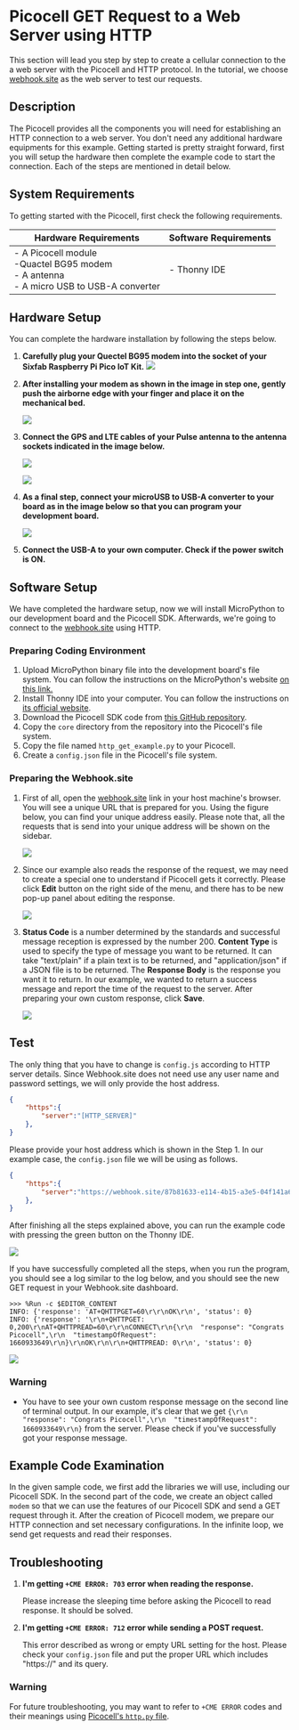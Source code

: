 # Picocell GET Request to a Web Server using HTTP

This section will lead you step by step to create a cellular connection to the a web server with the Picocell and HTTP protocol. In the tutorial, we choose [webhook.site](https://webhook.site) as the web server to test our requests.

## Description

The Picocell provides all the components you will need for establishing an HTTP connection to a web server. You don't need any additional hardware equipments for this example. Getting started is pretty straight forward, first you will setup the hardware then complete the example code to start the connection. Each of the steps are mentioned in detail below.

## System Requirements

To getting started with the Picocell, first check the following requirements.

| Hardware Requirements                                        | Software Requirements |
| ------------------------------------------------------------ | --------------------- |
| - A Picocell module<br />-Quactel BG95 modem<br />- A antenna<br />- A micro USB to USB-A converter | - Thonny IDE          |

## Hardware Setup

You can complete the hardware installation by following the steps below.

1. **Carefully plug your Quectel BG95 modem into the socket of your Sixfab Raspberry Pi Pico IoT Kit.**
   ![](assets/hw_step_1.png)

2. **After installing your modem as shown in the image in step one, gently push the airborne edge with your finger and place it on the mechanical bed.**

   ![](assets/hw_step_2.png)

3. **Connect the GPS and LTE cables of your Pulse antenna to the antenna sockets indicated in the image below.**

   ![](assets/hw_step_3.png)

   ![](assets/hw_step_4.png)

4. **As a final step, connect your microUSB to USB-A converter to your board as in the image below so that you can program your development board.**

   ![](assets/hw_step_5.png)

5. **Connect the USB-A to your own computer. Check if the power switch is ON.**

## Software Setup

We have completed the hardware setup, now we will install MicroPython to our development board and the Picocell SDK. Afterwards, we're going to connect to the [webhook.site](https://webhook.site) using HTTP.

### Preparing Coding Environment

1. Upload MicroPython binary file into the development board's file system. You can follow the instructions on the MicroPython's website [on this link.](https://micropython.org/download/rp2-pico/)
2. Install Thonny IDE into your computer. You can follow the instructions on [its official website](https://thonny.org/).
3. Download the Picocell SDK code from [this GitHub repository](https://github.com/sixfab/picocell_python-sdk/).
4. Copy the `core` directory from the repository into the Picocell's file system.
5. Copy the file named `http_get_example.py` to your Picocell.
6. Create a `config.json` file in the Picocell's file system.

### Preparing the Webhook.site

1. First of all, open the [webhook.site](https://webhook.site) link in your host machine's browser. You will see a unique URL that is prepared for you. Using the figure below, you can find your unique address easily. Please note that, all the requests that is send into your unique address will be shown on the sidebar.

   ![](assets/whs_step_1.png)

2. Since our example also reads the response of the request, we may need to create a special one to understand if Picocell gets it correctly. Please click **Edit** button on the right side of the menu, and there has to be new pop-up panel about editing the response.

   ![](assets/whs_step_2.png)

4. **Status Code** is a number determined by the standards and successful message reception is expressed by the number 200. **Content Type** is used to specify the type of message you want to be returned. It can take "text/plain" if a plain text is to be returned, and "application/json" if a JSON file is to be returned. The **Response Body** is the response you want it to return. In our example, we wanted to return a success message and report the time of the request to the server. After preparing your own custom response, click **Save**.

   ![](assets/whs_step_3.png)

## Test

The only thing that you have to change is `config.js` according to HTTP server details. Since Webhook.site does not need use any user name and password settings, we will only provide the host address. 

```json
{
    "https":{
        "server":"[HTTP_SERVER]"
    },
}
```

Please provide your host address  which is shown in the Step 1. In our example case, the `config.json` file we will be using as follows.

```json
{
    "https":{
        "server":"https://webhook.site/87b81633-e114-4b15-a3e5-04f141a68afa"
    },
}
```

After finishing all the steps explained above, you can run the example code with pressing the green button on the Thonny IDE.

![](assets/test_step_1.png)

If you have successfully completed all the steps, when you run the program, you should see a log similar to the log below, and you should see the new GET request in your Webhook.site dashboard.

```log
>>> %Run -c $EDITOR_CONTENT
INFO: {'response': 'AT+QHTTPGET=60\r\r\nOK\r\n', 'status': 0}
INFO: {'response': '\r\n+QHTTPGET: 0,200\r\nAT+QHTTPREAD=60\r\r\nCONNECT\r\n{\r\n  "response": "Congrats Picocell",\r\n  "timestampOfRequest": 1660933649\r\n}\r\nOK\r\n\r\n+QHTTPREAD: 0\r\n', 'status': 0}
```

![](assets/test_step_2.png)

### Warning

* You have to see your own custom response message on the second line of terminal output. In our example, it's clear that we get `{\r\n  "response": "Congrats Picocell",\r\n  "timestampOfRequest": 1660933649\r\n}` from the server. Please check if you've successfully got your response message.

## Example Code Examination

In the given sample code, we first add the libraries we will use, including our Picocell SDK. In the second part of the code, we create an object called `modem` so that we can use the features of our Picocell SDK and send a GET request  through it. After the creation of Picocell modem, we prepare our HTTP connection and set necessary configurations. In the infinite loop, we send get requests and read their responses.

## Troubleshooting

1. **I'm getting `+CME ERROR: 703` error when reading the response.**

   Please increase the sleeping time before asking the Picocell to read response. It should be solved.

2. **I'm getting `+CME ERROR: 712` error while sending a POST request.**

   This error described as wrong or empty URL setting for the host. Please check your `config.json` file and put the proper URL which includes "https://" and its query.

### Warning

For future troubleshooting, you may want to refer to `+CME ERROR` codes and their meanings using [Picocell's `http.py` file](https://github.com/sixfab/picocell_python-sdk/blob/dev/core/modules/http.py#L4).

